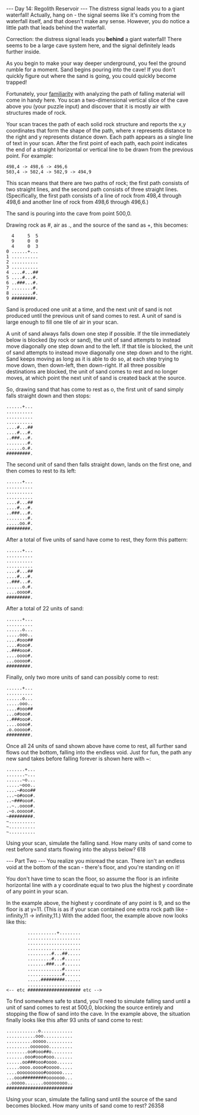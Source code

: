 --- Day 14: Regolith Reservoir ---
The distress signal leads you to a giant waterfall! Actually, hang on - the signal seems like it's coming from the waterfall itself, and that doesn't make any sense. However, you do notice a little path that leads behind the waterfall.

Correction: the distress signal leads you **behind** a giant waterfall! There seems to be a large cave system here, and the signal definitely leads further inside.

As you begin to make your way deeper underground, you feel the ground rumble for a moment. Sand begins pouring into the cave! If you don't quickly figure out where the sand is going, you could quickly become trapped!

Fortunately, your [familiarity](https://adventofcode.com/2018/day/17) with analyzing the path of falling material will come in handy here. You scan a two-dimensional vertical slice of the cave above you (your puzzle input) and discover that it is mostly air with structures made of rock.

Your scan traces the path of each solid rock structure and reports the x,y coordinates that form the shape of the path, where x represents distance to the right and y represents distance down. Each path appears as a single line of text in your scan. After the first point of each path, each point indicates the end of a straight horizontal or vertical line to be drawn from the previous point. For example:

```
498,4 -> 498,6 -> 496,6
503,4 -> 502,4 -> 502,9 -> 494,9
```

This scan means that there are two paths of rock; the first path consists of two straight lines, and the second path consists of three straight lines. (Specifically, the first path consists of a line of rock from 498,4 through 498,6 and another line of rock from 498,6 through 496,6.)

The sand is pouring into the cave from point 500,0.

Drawing rock as #, air as ., and the source of the sand as +, this becomes:

```
  4     5  5
  9     0  0
  4     0  3
0 ......+...
1 ..........
2 ..........
3 ..........
4 ....#...##
5 ....#...#.
6 ..###...#.
7 ........#.
8 ........#.
9 #########.
```

Sand is produced one unit at a time, and the next unit of sand is not produced until the previous unit of sand comes to rest. A unit of sand is large enough to fill one tile of air in your scan.

A unit of sand always falls down one step if possible. If the tile immediately below is blocked (by rock or sand), the unit of sand attempts to instead move diagonally one step down and to the left. If that tile is blocked, the unit of sand attempts to instead move diagonally one step down and to the right. Sand keeps moving as long as it is able to do so, at each step trying to move down, then down-left, then down-right. If all three possible destinations are blocked, the unit of sand comes to rest and no longer moves, at which point the next unit of sand is created back at the source.

So, drawing sand that has come to rest as o, the first unit of sand simply falls straight down and then stops:

```
......+...
..........
..........
..........
....#...##
....#...#.
..###...#.
........#.
......o.#.
#########.
```

The second unit of sand then falls straight down, lands on the first one, and then comes to rest to its left:

```
......+...
..........
..........
..........
....#...##
....#...#.
..###...#.
........#.
.....oo.#.
#########.
```

After a total of five units of sand have come to rest, they form this pattern:

```
......+...
..........
..........
..........
....#...##
....#...#.
..###...#.
......o.#.
....oooo#.
#########.
```

After a total of 22 units of sand:

```
......+...
..........
......o...
.....ooo..
....#ooo##
....#ooo#.
..###ooo#.
....oooo#.
...ooooo#.
#########.
```

Finally, only two more units of sand can possibly come to rest:

```
......+...
..........
......o...
.....ooo..
....#ooo##
...o#ooo#.
..###ooo#.
....oooo#.
.o.ooooo#.
#########.
```

Once all 24 units of sand shown above have come to rest, all further sand flows out the bottom, falling into the endless void. Just for fun, the path any new sand takes before falling forever is shown here with ~:

```
.......+...
.......~...
......~o...
.....~ooo..
....~#ooo##
...~o#ooo#.
..~###ooo#.
..~..oooo#.
.~o.ooooo#.
~#########.
~..........
~..........
~..........
```

Using your scan, simulate the falling sand. How many units of sand come to rest before sand starts flowing into the abyss below?
618

--- Part Two ---
You realize you misread the scan. There isn't an endless void at the bottom of the scan - there's floor, and you're standing on it!

You don't have time to scan the floor, so assume the floor is an infinite horizontal line with a y coordinate equal to two plus the highest y coordinate of any point in your scan.

In the example above, the highest y coordinate of any point is 9, and so the floor is at y=11. (This is as if your scan contained one extra rock path like -infinity,11 -> infinity,11.) With the added floor, the example above now looks like this:

```
        ...........+........
        ....................
        ....................
        ....................
        .........#...##.....
        .........#...#......
        .......###...#......
        .............#......
        .............#......
        .....#########......
        ....................
<-- etc #################### etc -->
```

To find somewhere safe to stand, you'll need to simulate falling sand until a unit of sand comes to rest at 500,0, blocking the source entirely and stopping the flow of sand into the cave. In the example above, the situation finally looks like this after 93 units of sand come to rest:

```
............o............
...........ooo...........
..........ooooo..........
.........ooooooo.........
........oo#ooo##o........
.......ooo#ooo#ooo.......
......oo###ooo#oooo......
.....oooo.oooo#ooooo.....
....oooooooooo#oooooo....
...ooo#########ooooooo...
..ooooo.......ooooooooo..
#########################
```

Using your scan, simulate the falling sand until the source of the sand becomes blocked. How many units of sand come to rest?
26358
